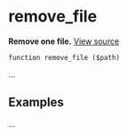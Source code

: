
# remove_file

**Remove one file.** [View source](https://bitbucket.org/Eiskis/baseline.php/src/default/source/files/remove_file.php)

	function remove_file ($path)

...



## Examples

...
